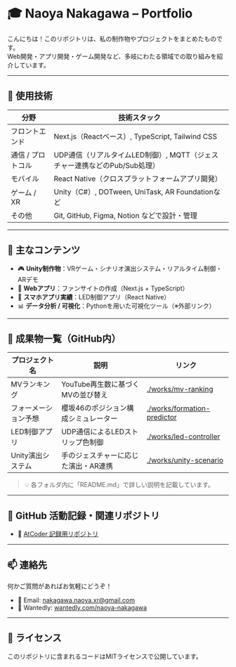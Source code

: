 # 🎓 Naoya Nakagawa – Portfolio

こんにちは！このリポジトリは、私の制作物やプロジェクトをまとめたものです。  
Web開発・アプリ開発・ゲーム開発など、多岐にわたる領域での取り組みを紹介しています。

---

## 📌 使用技術

| 分野           | 技術スタック                                                         |
|----------------|----------------------------------------------------------------------|
| フロントエンド   | Next.js（Reactベース）, TypeScript, Tailwind CSS                     |
| 通信 / プロトコル | UDP通信（リアルタイムLED制御）, MQTT（ジェスチャー連携などのPub/Sub処理） |
| モバイル        | React Native（クロスプラットフォームアプリ開発）                      |
| ゲーム / XR      | Unity（C#）, DOTween, UniTask, AR Foundationなど                      |
| その他          | Git, GitHub, Figma, Notion などで設計・管理                           |

---

## 📂 主なコンテンツ

- 🎮 **Unity制作物**：VRゲーム・シナリオ演出システム・リアルタイム制御・ARデモ
- 🎨 **Webアプリ**：ファンサイトの作成（Next.js + TypeScript）
- 📱 **スマホアプリ実績**：LED制御アプリ（React Native）
- 📊 **データ分析 / 可視化**：Pythonを用いた可視化ツール（※外部リンク）

---

## 📁 成果物一覧（GitHub内）

| プロジェクト名 | 説明                                   | リンク                                             |
|----------------|----------------------------------------|----------------------------------------------------|
| MVランキング   | YouTube再生数に基づくMVの並び替え        | [./works/mv-ranking](./works/mv-ranking)           |
| フォーメーション予想 | 櫻坂46のポジション構成シミュレーター     | [./works/formation-predictor](./works/formation-predictor) |
| LED制御アプリ   | UDP通信によるLEDストリップ色制御         | [./works/led-controller](./works/led-controller)   |
| Unity演出システム | 手のジェスチャーに応じた演出・AR連携       | [./works/unity-scenario](./works/unity-scenario)   |

> 💡 各フォルダ内に「README.md」で詳しい説明を記載しています。

---

## 📎 GitHub 活動記録・関連リポジトリ

- 🔗 [AtCoder 記録用リポジトリ](https://github.com/NaoyaNakagawa0124/AtCoder)

---

## 📫 連絡先

何かご質問があればお気軽にどうぞ！

- 📧 Email: nakagawa.naoya.xr@gmail.com  
- 💼 Wantedly: [wantedly.com/naoya-nakagawa](https://www.wantedly.com/id/naoya_nakagawa_i)

---

## 📃 ライセンス

このリポジトリに含まれるコードはMITライセンスで公開しています。